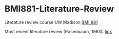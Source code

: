 # BMI881-Literature-Review
Literature review course UW Madison [BMI 881](https://kbroman.org/BMI881/)

Most recent literature review (Rosenbaum, 1983): [link](https://github.com/gruenloht-ds/BMI881-Literature-Review/blob/main/the_central_role_of_the_propensity_score_in_observational_studies_for_causal_effects-rosenbaum-1983.docx)
